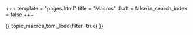 +++
template = "pages.html"
title = "Macros"
draft = false
in_search_index = false
+++

{{ topic_macros_toml_load(filter=true) }}
